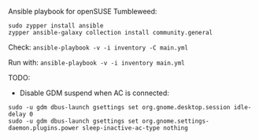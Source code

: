 Ansible playbook for openSUSE Tumbleweed:

```
sudo zypper install ansible
zypper ansible-galaxy collection install community.general
```

Check:
`ansible-playbook -v -i inventory -C main.yml`

Run with:
`ansible-playbook -v -i inventory main.yml`

TODO:
  - Disable GDM suspend when AC is connected:
```
sudo -u gdm dbus-launch gsettings set org.gnome.desktop.session idle-delay 0
sudo -u gdm dbus-launch gsettings set org.gnome.settings-daemon.plugins.power sleep-inactive-ac-type nothing
```
